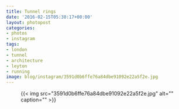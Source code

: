 ```yaml
---
title: Tunnel rings
date: '2016-02-15T05:30:17+00:00'
layout: photopost
categories:
- photos
- instagram
tags:
- london
- tunnel
- architecture
- leyton
- running
image: blog/instagram/3591d0b6ffe76a84dbe91092e22a5f2e.jpg
---
```


<figure class="photo photo--square">
  {{< img src="3591d0b6ffe76a84dbe91092e22a5f2e.jpg" alt="" caption="" >}}

</figure>



